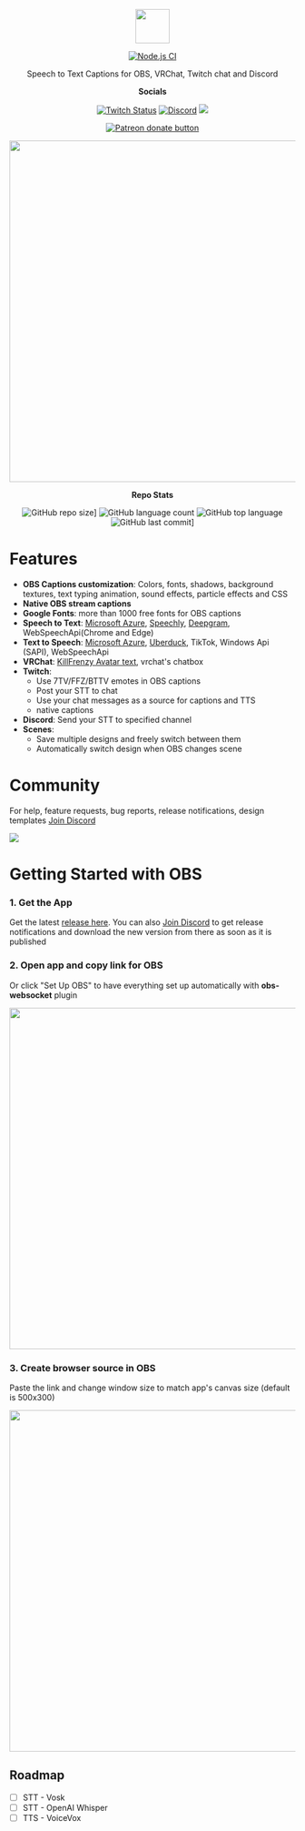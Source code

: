 <p align="center">
<img height="60" src="https://user-images.githubusercontent.com/3977499/218317016-0ebd9936-4065-4b6b-a0a0-1199d43c0024.svg">
</p>
<p align="center">
  <a href="https://GitHub.com/mmpneo/curses/releases/"><img src="https://img.shields.io/github/release/mmpneo/curses.svg?color=FC6471&label" alt="Node.js CI"></a>
</p>
<p align="center">Speech to Text Captions for OBS, VRChat, Twitch chat and Discord</p>

<p align="center"><b>Socials</b></p>
<p align="center">
  <a href="https://www.twitch.tv/mmpcode"><img alt="Twitch Status" src="https://img.shields.io/twitch/status/mmpcode?label=Dev Streams&logo=twitch&logoColor=white"></a>
  <a href="https://discord.gg/Sw6pw8fGYS"><img src="https://img.shields.io/discord/856500849815060500?label=Join Discord&color=blue&logo=discord&logoColor=white" alt="Discord"></a>
  <a href="https://twitter.com/mmpneo"><img src="https://img.shields.io/badge/Receive Updates-%231DA1F2.svg?label=Follow&logo=twitter&logoColor=white"></a> 
</p>

<p align="center">
<span class="badge-patreon">
  <a href="https://patreon.com/mmpcode"><img src="https://img.shields.io/badge/patreon-Donate-yellow.svg?label=&logo=patreon&logoColor=white" alt="Patreon donate button" /></a>
</span>
</p>

<p align="center">
<!-- static -->
  <!-- <img width="600" src="https://user-images.githubusercontent.com/3977499/218319590-296c96f0-7daa-4130-ab40-6b32f20cc26e.png"> -->
  <img width="600" src="https://user-images.githubusercontent.com/3977499/218335391-a53dab5b-1e22-47b8-89c5-e1124798fbdc.gif">
</p>

<p align="center"><b>Repo Stats</b></p>
<p align="center">
  <img alt="GitHub repo size]" src="https://img.shields.io/github/repo-size/mmpneo/curses?color=2EB87D"/>
  <img alt="GitHub language count" src="https://img.shields.io/github/languages/count/mmpneo/curses?color=2EB87D"/>
  <img alt="GitHub top language" src="https://img.shields.io/github/languages/top/mmpneo/curses?color=2EB87D"/>
  <img alt="GitHub last commit]" src="https://img.shields.io/github/last-commit/mmpneo/curses?color=2EB87D"/>
</p>

# Features
- **OBS Captions customization**: Colors, fonts, shadows, background textures, text typing animation, sound effects, particle effects and CSS
- **Native OBS stream captions**
- **Google Fonts**: more than 1000 free fonts for OBS captions
- **Speech to Text**: [Microsoft Azure](https://azure.microsoft.com/en-au/products/cognitive-services/speech-to-text/), [Speechly](https://www.speechly.com/), [Deepgram](https://deepgram.com/), WebSpeechApi(Chrome and Edge)
- **Text to Speech**: [Microsoft Azure](https://azure.microsoft.com/en-us/products/cognitive-services/text-to-speech/), [Uberduck](https://uberduck.ai/), TikTok, Windows Api (SAPI), WebSpeechApi
- **VRChat**: [KillFrenzy Avatar text](https://github.com/killfrenzy96/KillFrenzyAvatarText), vrchat's chatbox
- **Twitch**: 
  - Use 7TV/FFZ/BTTV emotes in OBS captions
  - Post your STT to chat 
  - Use your chat messages as a source for captions and TTS
  - native captions
- **Discord**: Send your STT to specified channel
- **Scenes**:
  - Save multiple designs and freely switch between them
  - Automatically switch design when OBS changes scene

# Community
For help, feature requests, bug reports, release notifications, design templates [Join Discord](https://discord.gg/Sw6pw8fGYS)

<a href="https://discord.gg/Sw6pw8fGYS"><img src="https://discordapp.com/api/guilds/856500849815060500/widget.png?style=banner2" /></a>

# Getting Started with OBS
### 1. Get the App
Get the latest [release here](https://github.com/mmpneo/curses/releases/latest). You can also [Join Discord](https://discord.gg/Sw6pw8fGYS) to get release notifications and download the new version from there as soon as it is published

### 2. Open app and copy link for OBS
Or click "Set Up OBS" to have everything set up automatically with **obs-websocket** plugin

<img width="600" src="https://user-images.githubusercontent.com/3977499/218330675-472e02a9-1e18-4d60-8662-c4ca33325c24.gif">

### 3. Create browser source in OBS
Paste the link and change window size to match app's canvas size (default is 500x300)

<img width="600" src="https://user-images.githubusercontent.com/3977499/218331723-721b69c5-a457-4dad-9658-f5232afc68f1.gif">

## Roadmap
- [ ] STT - Vosk
- [ ] STT - OpenAI Whisper
- [ ] TTS - VoiceVox